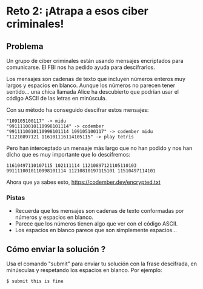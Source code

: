# Reto 2: ¡Atrapa a esos ciber criminales!

## Problema

Un grupo de ciber criminales están usando mensajes encriptados para comunicarse. El FBI nos ha pedido ayuda para descifrarlos.

Los mensajes son cadenas de texto que incluyen números enteros muy largos y espacios en blanco. Aunque los números no parecen tener sentido... una chica llamada Alice ha descubierto que podrían usar el código ASCII de las letras en minúscula.

Con su método ha conseguido descifrar estos mensajes:

```
"109105100117" -> midu
"9911110010110998101114" -> codember
"9911110010110998101114 109105100117" -> codember midu
"11210897121 116101116114105115" -> play tetris
```
Pero han interceptado un mensaje más largo que no han podido y nos han dicho que es muy importante que lo descifremos:

```
11610497110107115 102111114 11210897121105110103 9911110010110998101114 11210810197115101 11510497114101
```

Ahora que ya sabes esto, https://codember.dev/encrypted.txt

### Pistas
* Recuerda que los mensajes son cadenas de texto conformadas por números y espacios en blanco.
* Parece que los números tienen algo que ver con el código ASCII.
* Los espacios en blanco parece que son simplemente espacios...

## Cómo enviar la solución ? 
Usa el comando "submit" para enviar tu solución con la frase descifrada, en minúsculas y respetando los espacios en blanco. Por ejemplo:

```
$ submit this is fine
```
